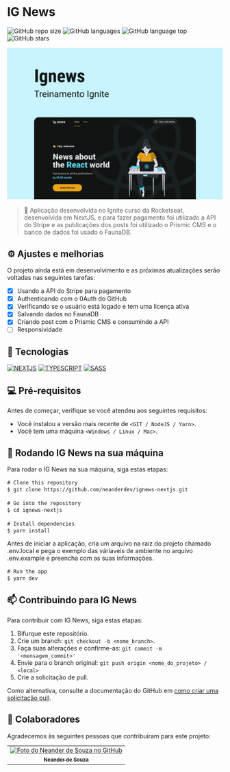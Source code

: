 # IG News

![GitHub repo size](https://img.shields.io/github/repo-size/neanderdev/ignews-nextjs?style=for-the-badge)
![GitHub languages](https://img.shields.io/github/languages/count/neanderdev/ignews-nextjs?style=for-the-badge)
![GitHub language top](https://img.shields.io/github/languages/top/neanderdev/ignews-nextjs?style=for-the-badge)
![GitHub stars](https://img.shields.io/github/stars/neanderdev/ignews-nextjs?style=for-the-badge)

<img src="capa.png" alt="Capa IG News">

> 🚀 Aplicação desenvolvida no Ignite curso da Rocketseat, desenvolvida em NextJS, e para fazer pagamento foi utilizado a API do Stripe e as publicações dos posts foi utilizado o Prismic CMS e o banco de dados foi usado o FaunaDB.

## ⚙️ Ajustes e melhorias

O projeto ainda está em desenvolvimento e as próximas atualizações serão voltadas nas seguintes tarefas:

- [x] Usando a API do Stripe para pagamento
- [x] Authenticando com o 0Auth do GitHub
- [x] Verificando se o usuário está logado e tem uma licença ativa
- [x] Salvando dados no FaunaDB
- [x] Criando post com o Prismic CMS e consumindo a API
- [ ] Responsividade

## 🚀 Tecnologias
[![NEXTJS](https://img.shields.io/badge/Next-black?style=for-the-badge&logo=next.js&logoColor=white)](https://nextjs.org/docs)
[![TYPESCRIPT](https://img.shields.io/badge/typescript-%23007ACC.svg?style=for-the-badge&logo=typescript&logoColor=white)](https://www.typescriptlang.org/docs/)
[![SASS](https://img.shields.io/badge/SASS-hotpink.svg?style=for-the-badge&logo=SASS&logoColor=white)](https://sass-lang.com/documentation)

## 💻 Pré-requisitos

Antes de começar, verifique se você atendeu aos seguintes requisitos:
<!---Estes são apenas requisitos de exemplo. Adicionar, duplicar ou remover conforme necessário--->
* Você instalou a versão mais recente de `<GIT / NodeJS / Yarn>`.
* Você tem uma máquina `<Windows / Linux / Mac>`.

## 🚀 Rodando IG News na sua máquina

Para rodar o IG News na sua máquina, siga estas etapas:

```
# Clone this repository
$ git clone https://github.com/neanderdev/ignews-nextjs.git

# Go into the repository
$ cd ignews-nextjs

# Install dependencies
$ yarn install
```
Antes de iniciar a aplicação, cria um arquivo na raiz do projeto chamado .env.local e pega o exemplo das váriaveis de ambiente no arquivo .env.example e preencha com as suas informações.

```
# Run the app
$ yarn dev
```

## 📫 Contribuindo para IG News
<!---Se o seu README for longo ou se você tiver algum processo ou etapas específicas que deseja que os contribuidores sigam, considere a criação de um arquivo CONTRIBUTING.md separado--->
Para contribuir com IG News, siga estas etapas:

1. Bifurque este repositório.
2. Crie um branch: `git checkout -b <nome_branch>`.
3. Faça suas alterações e confirme-as: `git commit -m '<mensagem_commit>'`
4. Envie para o branch original: `git push origin <nome_do_projeto> / <local>`
5. Crie a solicitação de pull.

Como alternativa, consulte a documentação do GitHub em [como criar uma solicitação pull](https://help.github.com/en/github/collaborating-with-issues-and-pull-requests/creating-a-pull-request).

## 🤝 Colaboradores

Agradecemos às seguintes pessoas que contribuíram para este projeto:

<table>
  <tr>
    <td align="center">
      <a href="#">
        <img src="https://avatars3.githubusercontent.com/u/62663706" width="100px;" alt="Foto do Neander de Souza no GitHub"/><br>
        <sub>
          <b>Neander de Souza</b>
        </sub>
      </a>
    </td>    
  </tr>
</table>
